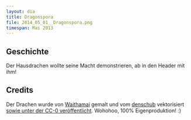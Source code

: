```yaml
---
layout: dia
title: Dragonspora
file: 2014_05_01__Dragonspora.png
timespan: Mai 2013
---
```


## Geschichte

Der Hausdrachen wollte seine Macht demonstrieren, ab in den Header mit ihm!

## Credits

Der Drachen wurde von [Waithamai](https://pod.geraspora.de/u/waithamai) gemalt und vom [denschub](https://pod.geraspora.de/u/denschub) vektorisiert [sowie unter der CC-0 veröffentlicht](http://openclipart.org/detail/177391/dragon-by-denschub-177391). Wohohoo, 100% Eigenproduktion! :)

